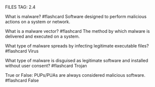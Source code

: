 FILES TAG: 2.4

What is malware? #flashcard
Software designed to perform malicious actions on a system or network.
<!--ID: 1722783907392-->


What is a malware vector? #flashcard
The method by which malware is delivered and executed on a system.
<!--ID: 1722783907401-->


What type of malware spreads by infecting legitimate executable files? #flashcard
Virus
<!--ID: 1722783907407-->


What type of malware is disguised as legitimate software and installed without user consent? #flashcard
Trojan
<!--ID: 1722783907415-->


True or False: PUPs/PUAs are always considered malicious software. #flashcard
False
<!--ID: 1722783907423-->
